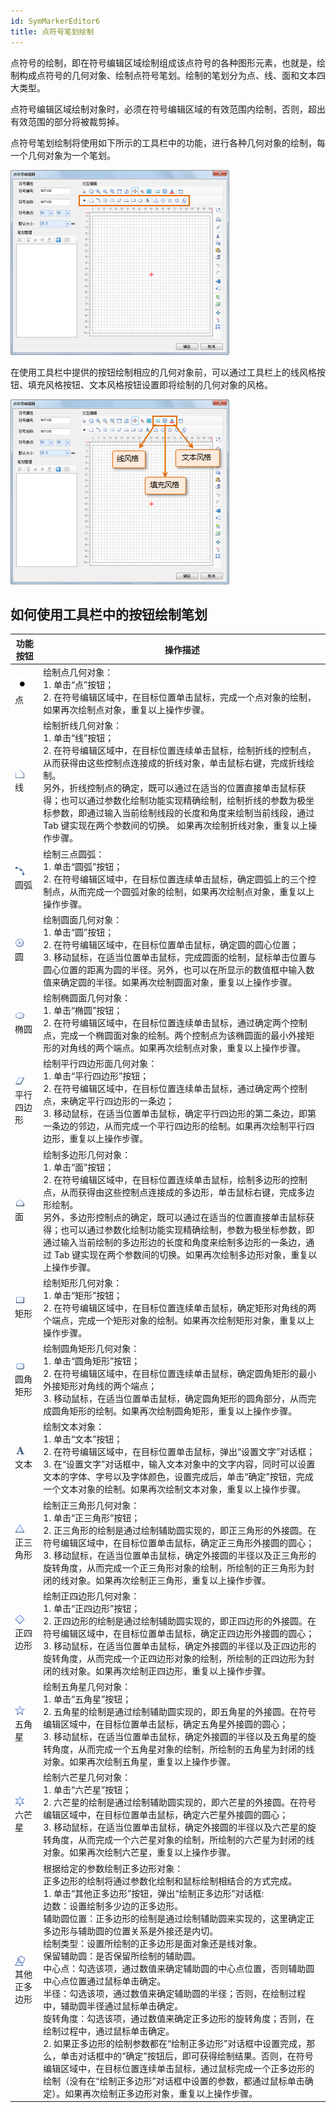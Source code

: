 ```yaml
---
id: SymMarkerEditor6
title: 点符号笔划绘制
---
```

点符号的绘制，即在符号编辑区域绘制组成该点符号的各种图形元素，也就是，绘制构成点符号的几何对象、绘制点符号笔划。绘制的笔划分为点、线、面和文本四大类型。

点符号编辑区域绘制对象时，必须在符号编辑区域的有效范围内绘制，否则，超出有效范围的部分将被裁剪掉。

点符号笔划绘制将使用如下所示的工具栏中的功能，进行各种几何对象的绘制，每一个几何对象为一个笔划。

![](img/SymMarkerEditor6t1.png)  


在使用工具栏中提供的按钮绘制相应的几何对象前，可以通过工具栏上的线风格按钮、填充风格按钮、文本风格按钮设置即将绘制的几何对象的风格。

![](img/SymMarkerEditor6t2.png)  

## 如何使用工具栏中的按钮绘制笔划

功能按钮 | 操作描述  
---|---  
![](img/Image_SymbolMarkerEditor_PointButton.png) 点 | 绘制点几何对象： <br>1. 单击“点”按钮；<br>2. 在符号编辑区域中，在目标位置单击鼠标，完成一个点对象的绘制，如果再次绘制点对象，重复以上操作步骤。  
![](img/Image_SymbolMarkerEditor_CreatePolyLine.png) 线 | 绘制折线几何对象：<br>  1. 单击“线”按钮；<br>2. 在符号编辑区域中，在目标位置连续单击鼠标，绘制折线的控制点，从而获得由这些控制点连接成的折线对象，单击鼠标右键，完成折线绘制。 <br>另外，折线控制点的确定，既可以通过在适当的位置直接单击鼠标获得；也可以通过参数化绘制功能实现精确绘制，绘制折线的参数为极坐标参数，即通过输入当前绘制线段的长度和角度来绘制当前线段，通过Tab 键实现在两个参数间的切换。 如果再次绘制折线对象，重复以上操作步骤。  
![](img/Image_SymbolMarkerEditor_CreateArc3p.png) 圆弧 | 绘制三点圆弧：<br>1. 单击“圆弧”按钮；<br> 2. 在符号编辑区域中，在目标位置连续单击鼠标，确定圆弧上的三个控制点，从而完成一个圆弧对象的绘制，如果再次绘制点对象，重复以上操作步骤。  
![](img/Image_SymbolMarkerEditor_CreateCircle.png) 圆 | 绘制圆面几何对象：<br>1. 单击“圆”按钮；<br>2. 在符号编辑区域中，在目标位置单击鼠标，确定圆的圆心位置；<br>3. 移动鼠标，在适当位置单击鼠标，完成圆面的绘制，鼠标单击位置与圆心位置的距离为圆的半径。另外，也可以在所显示的数值框中输入数值来确定圆的半径。如果再次绘制圆面对象，重复以上操作步骤。  
![](img/Image_SymbolMarkerEditor_CreateEllipse.png) 椭圆 | 绘制椭圆面几何对象：<br>1. 单击“椭圆”按钮；<br>2. 在符号编辑区域中，在目标位置连续单击鼠标，通过确定两个控制点，完成一个椭圆面对象的绘制。两个控制点为该椭圆面的最小外接矩形的对角线的两个端点。如果再次绘制点对象，重复以上操作步骤。  
![](img/Image_SymbolMarkerEditor_CreateParallelogram.png) 平行四边形 |绘制平行四边形面几何对象：<br>1. 单击“平行四边形”按钮；<br>2. 在符号编辑区域中，在目标位置连续单击鼠标，通过确定两个控制点，来确定平行四边形的一条边；<br>3. 移动鼠标，在适当位置单击鼠标，确定平行四边形的第二条边，即第一条边的邻边，从而完成一个平行四边形的绘制。如果再次绘制平行四边形，重复以上操作步骤。  
![](img/Image_SymbolMarkerEditor_CreatePolygon.png) 面 | 绘制多边形几何对象：<br>1. 单击“面”按钮；<br>2. 在符号编辑区域中，在目标位置连续单击鼠标，绘制多边形的控制点，从而获得由这些控制点连接成的多边形，单击鼠标右键，完成多边形绘制。 <br>另外，多边形控制点的确定，既可以通过在适当的位置直接单击鼠标获得；也可以通过参数化绘制功能实现精确绘制，参数为极坐标参数，即通过输入当前绘制的多边形边的长度和角度来绘制多边形的一条边，通过 Tab 键实现在两个参数间的切换。如果再次绘制多边形对象，重复以上操作步骤。  
![](img/Image_SymbolMarkerEditor_CreateRectangle.png) 矩形 | 绘制矩形几何对象： <br>1. 单击“矩形”按钮；<br>2. 在符号编辑区域中，在目标位置连续单击鼠标，确定矩形对角线的两个端点，完成一个矩形对象的绘制。如果再次绘制矩形对象，重复以上操作步骤。  
![](img/Image_SymbolMarkerEditor_CreateRoundRectangle.png) 圆角矩形 | 绘制圆角矩形几何对象：<br>1. 单击“圆角矩形”按钮；<br>2. 在符号编辑区域中，在目标位置连续单击鼠标，确定圆角矩形的最小外接矩形对角线的两个端点；<br>3. 移动鼠标，在适当位置单击鼠标，确定圆角矩形的圆角部分，从而完成圆角矩形的绘制。如果再次绘制圆角矩形，重复以上操作步骤。  
![](img/Image_SymbolMarkerEditor_CreateText.png) 文本 | 绘制文本对象：<br>1. 单击“文本”按钮；<br>2. 在符号编辑区域中，在目标位置单击鼠标，弹出“设置文字”对话框；<br>3. 在“设置文字”对话框中，输入文本对象中的文字内容，同时可以设置文本的字体、字号以及字体颜色，设置完成后，单击“确定”按钮，完成一个文本对象的绘制。如果再次绘制文本对象，重复以上操作步骤。  
![](img/Image_SymbolMarkerEditor_3Point.png) 正三角形 | 绘制正三角形几何对象：<br>1. 单击“正三角形”按钮；<br>2. 正三角形的绘制是通过绘制辅助圆实现的，即正三角形的外接圆。在符号编辑区域中，在目标位置单击鼠标，确定正三角形外接圆的圆心；<br>3. 移动鼠标，在适当位置单击鼠标，确定外接圆的半径以及正三角形的旋转角度，从而完成一个正三角形对象的绘制，所绘制的正三角形为封闭的线对象。如果再次绘制正三角形，重复以上操作步骤。  
![](img/Image_SymbolMarkerEditor_4Point.png) 正四边形 | 绘制正四边形几何对象：<br>1. 单击“正四边形”按钮；<br>2. 正四边形的绘制是通过绘制辅助圆实现的，即正四边形的外接圆。在符号编辑区域中，在目标位置单击鼠标，确定正四边形外接圆的圆心；<br>3. 移动鼠标，在适当位置单击鼠标，确定外接圆的半径以及正四边形的旋转角度，从而完成一个正四边形对象的绘制，所绘制的正四边形为封闭的线对象。如果再次绘制正四边形，重复以上操作步骤。  
![](img/Image_SymbolMarkerEditor_5Point.png) 五角星 | 绘制五角星几何对象：<br>1. 单击“五角星”按钮；<br>2. 五角星的绘制是通过绘制辅助圆实现的，即五角星的外接圆。在符号编辑区域中，在目标位置单击鼠标，确定五角星外接圆的圆心；<br>3. 移动鼠标，在适当位置单击鼠标，确定外接圆的半径以及五角星的旋转角度，从而完成一个五角星对象的绘制，所绘制的五角星为封闭的线对象。如果再次绘制五角星，重复以上操作步骤。  
![](img/Image_SymbolMarkerEditor_6Point.png) 六芒星 | 绘制六芒星几何对象：<br>1. 单击“六芒星”按钮；<br>2. 六芒星的绘制是通过绘制辅助圆实现的，即六芒星的外接圆。在符号编辑区域中，在目标位置单击鼠标，确定六芒星外接圆的圆心；<br>3. 移动鼠标，在适当位置单击鼠标，确定外接圆的半径以及六芒星的旋转角度，从而完成一个六芒星对象的绘制，所绘制的六芒星为封闭的线对象。如果再次绘制六芒星，重复以上操作步骤。  
![](img/Image_SymbolMarkerEditor_RegionAdvance.png) 其他正多边形 | 根据给定的参数绘制正多边形对象： <br> 正多边形的绘制将通过参数化绘制和鼠标绘制相结合的方式完成。<br>1. 单击“其他正多边形”按钮，弹出“绘制正多边形”对话框: <br> 边数：设置绘制多少边的正多边形。<br>辅助圆位置：正多边形的绘制是通过绘制辅助圆来实现的，这里确定正多边形与辅助圆的位置关系是外接还是内切。<br>绘制类型：设置所绘制的正多边形是面对象还是线对象。<br>保留辅助圆：是否保留所绘制的辅助圆。<br> 中心点：勾选该项，通过数值来确定辅助圆的中心点位置，否则辅助圆中心点位置通过鼠标单击确定。<br>半径：勾选该项，通过数值来确定辅助圆的半径；否则，在绘制过程中，辅助圆半径通过鼠标单击确定。<br>旋转角度：勾选该项，通过数值来确定正多边形的旋转角度；否则，在绘制过程中，通过鼠标单击确定。<br>2. 如果正多边形的绘制参数都在“绘制正多边形”对话框中设置完成，那么，单击对话框中的“确定”按钮后，即可获得绘制结果。否则，在符号编辑区域中，在目标位置连续单击鼠标，通过鼠标完成一个正多边形的绘制（没有在“绘制正多边形”对话框中设置的参数，都通过鼠标单击确定）。如果再次绘制正多边形对象，重复以上操作步骤。  
